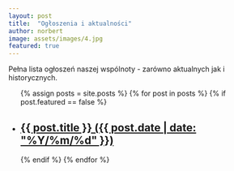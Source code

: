 ```yaml
---
layout: post
title:  "Ogłoszenia i aktualności"
author: norbert
image: assets/images/4.jpg
featured: true
---
```

Pełna lista ogłoszeń naszej wspólnoty - zarówno aktualnych jak i historycznych.

<ul>
    {% assign posts = site.posts %}
    {% for post in posts %}
    {% if post.featured == false %}
    <li>
        <h2 class="card-title h4 serif-font"><a href="{{ post.url | absolute_url }}"> {{ post.title }} ({{ post.date | date: "%Y/%m/%d" }})</a></h2>
    </li>
    {% endif %}
    {% endfor %}
</ul>

